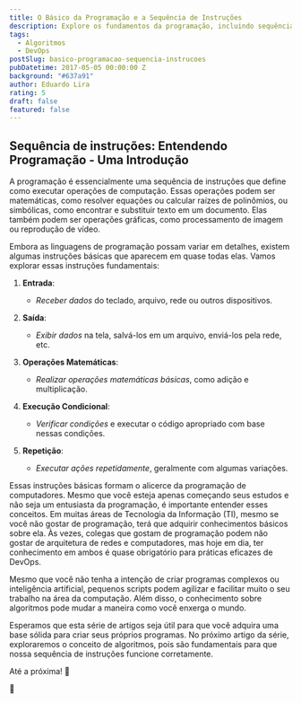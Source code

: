 ```yaml
---
title: O Básico da Programação e a Sequência de Instruções
description: Explore os fundamentos da programação, incluindo sequência de instruções, operações matemáticas, condicionais e loops, e descubra como esses conceitos são essenciais para a computação.
tags:
  - Algoritmos
  - DevOps
postSlug: basico-programacao-sequencia-instrucoes
pubDatetime: 2017-05-05 00:00:00 Z
background: "#637a91"
author: Eduardo Lira
rating: 5
draft: false
featured: false
---
```


## Sequência de instruções: Entendendo Programação - Uma Introdução

A programação é essencialmente uma sequência de instruções que define como executar operações de computação. Essas operações podem ser matemáticas, como resolver equações ou calcular raízes de polinômios, ou simbólicas, como encontrar e substituir texto em um documento. Elas também podem ser operações gráficas, como processamento de imagem ou reprodução de vídeo.

Embora as linguagens de programação possam variar em detalhes, existem algumas instruções básicas que aparecem em quase todas elas. Vamos explorar essas instruções fundamentais:

1. **Entrada**:

   - _Receber dados_ do teclado, arquivo, rede ou outros dispositivos.

2. **Saída**:

   - _Exibir dados_ na tela, salvá-los em um arquivo, enviá-los pela rede, etc.

3. **Operações Matemáticas**:

   - _Realizar operações matemáticas básicas_, como adição e multiplicação.

4. **Execução Condicional**:

   - _Verificar condições_ e executar o código apropriado com base nessas condições.

5. **Repetição**:
   - _Executar ações repetidamente_, geralmente com algumas variações.

Essas instruções básicas formam o alicerce da programação de computadores. Mesmo que você esteja apenas começando seus estudos e não seja um entusiasta da programação, é importante entender esses conceitos. Em muitas áreas de Tecnologia da Informação (TI), mesmo se você não gostar de programação, terá que adquirir conhecimentos básicos sobre ela. Às vezes, colegas que gostam de programação podem não gostar de arquitetura de redes e computadores, mas hoje em dia, ter conhecimento em ambos é quase obrigatório para práticas eficazes de DevOps.

Mesmo que você não tenha a intenção de criar programas complexos ou inteligência artificial, pequenos scripts podem agilizar e facilitar muito o seu trabalho na área da computação. Além disso, o conhecimento sobre algoritmos pode mudar a maneira como você enxerga o mundo.

Esperamos que esta série de artigos seja útil para que você adquira uma base sólida para criar seus próprios programas. No próximo artigo da série, exploraremos o conceito de algoritmos, pois são fundamentais para que nossa sequência de instruções funcione corretamente.

Até a próxima! 👔

👋
